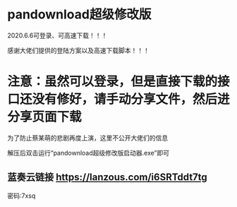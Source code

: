 # pandownload超级修改版

2020.6.6可登录、可高速下载！！！

感谢大佬们提供的登陆方案以及高速下载脚本！！！

# 注意：虽然可以登录，但是直接下载的接口还没有修好，请手动分享文件，然后进分享页面下载

为了防止蔡某萌的悲剧再度上演，这里不公开大佬们的信息

解压后双击运行“pandownload超级修改版启动器.exe”即可

## 蓝奏云链接 https://lanzous.com/i6SRTddt7tg
密码:7xsq
